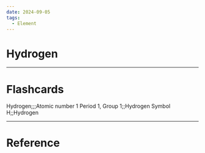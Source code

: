 ```yaml
---
date: 2024-09-05
tags:
  - Element
---
```

# Hydrogen



---
# Flashcards
Hydrogen;;;Atomic number 1
Period 1, Group 1;;Hydrogen
Symbol H;;Hydrogen
<!--SR:!2024-09-12,4,270-->


---
# Reference
